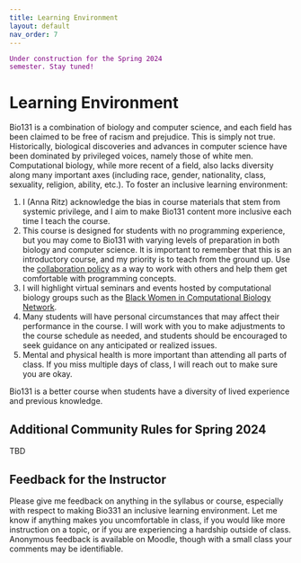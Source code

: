 ```yaml
---
title: Learning Environment
layout: default
nav_order: 7
---
```


<code style="color : purple">Under construction for the Spring 2024 semester. Stay tuned! </code>  

# Learning Environment

Bio131 is a combination of biology and computer science, and each field has been claimed to be free of racism and prejudice.  This is simply not true.  Historically, biological discoveries and advances in computer science have been dominated by privileged voices, namely those of white men.  Computational biology, while more recent of a field, also lacks diversity along many important axes (including race, gender, nationality, class, sexuality, religion, ability, etc.).  To foster an inclusive learning environment:

1. I (Anna Ritz) acknowledge the bias in course materials that stem from systemic privilege, and I aim to make Bio131 content more inclusive each time I teach the course.
2. This course is designed for students with no programming experience, but you may come to Bio131 with varying levels of preparation in both biology and computer science. It is important to remember that this is an introductory course, and my priority is to teach from the ground up.  Use the [collaboration policy](collab.md) as a way to work with others and help them get comfortable with programming concepts.
3. I will highlight virtual seminars and events hosted by computational biology groups such as the [Black Women in Computational Biology Network](https://www.blackwomencompbio.org/).
4. Many students will have personal circumstances that may affect their performance in the course.  I will work with you to make adjustments to the course schedule as needed, and students should be encouraged to seek guidance on any anticipated or realized issues.
5. Mental and physical health is more important than attending all parts of class.  If you miss multiple days of class, I will reach out to make sure you are okay.

Bio131 is a better course when students have a diversity of lived experience and previous knowledge.

## Additional Community Rules for Spring 2024

TBD

## Feedback for the Instructor
Please give me feedback on anything in the syllabus or course, especially with respect to making Bio331 an inclusive learning environment.  Let me know if anything makes you uncomfortable in class, if you would like more instruction on a topic, or if you are experiencing a hardship outside of class.  Anonymous feedback is available on Moodle, though with a small class your comments may be identifiable.  
